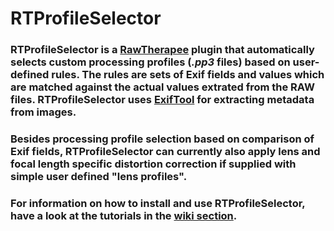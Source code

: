 # RTProfileSelector #

### RTProfileSelector is a [RawTherapee](http://rawtherapee.com/) plugin that automatically selects custom processing profiles (*.pp3* files) based on user-defined rules.  The rules are sets of Exif fields and values which are matched against the actual values extrated from the RAW files. RTProfileSelector uses [ExifTool](http://www.sno.phy.queensu.ca/~phil/exiftool/) for extracting metadata from images.

### Besides processing profile selection based on comparison of Exif fields, RTProfileSelector can currently also apply lens and focal length specific distortion correction if supplied with simple user defined "lens profiles".

### For information on how to install and use RTProfileSelector, have a look at the tutorials in the [wiki section](https://github.com/marcapelini/RTProfileSelector/wiki).
